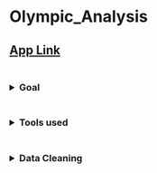 # Olympic_Analysis

## [App Link](https://share.streamlit.io/amitprna/olympic_analysis/main.py)

<h3>
  <br>
<details>
<summary>
  Goal
</summary>
 <h6>
  <ul>Crete a fully interactive  dashboard to analyse Olympic Statistics.</ul>
  </h6>
   </br>
</h3>
  
  
<h3>
  <br>
<details>
<summary>
  Tools used
</summary>
 <h6>
   <ul>Streamlit to host application</ul> 
    <ul>Pandas for data analysis</ul>  
    <ul>[Data From Kaggle](https://www.kaggle.com/heesoo37/120-years-of-olympic-history-athletes-and-results)</ul>  
  </h6>
  </br>
</h3>

 <h3>
  <br>
<details>
<summary>
  Data Cleaning
</summary>
 <h6>
   <ul>Streamlit to host application</ul> 
    <ul>Pandas for data analysis</ul>  
    <ul>[Data From Kaggle](https://www.kaggle.com/heesoo37/120-years-of-olympic-history-athletes-and-results)</ul>  
  </h6>
  </br>
</h3>
